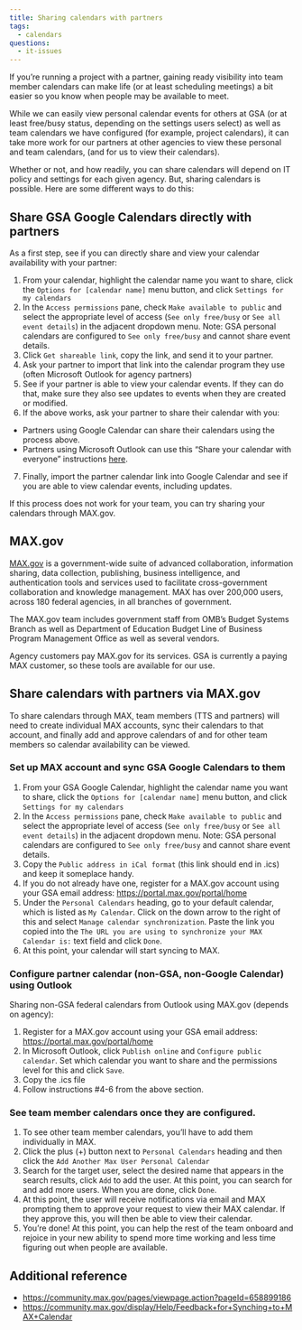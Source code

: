 ```yaml
---
title: Sharing calendars with partners
tags:
  - calendars
questions:
  - it-issues
---
```


If you’re running a project with a partner, gaining ready visibility into team member calendars can make life (or at least scheduling meetings) a bit easier so you know when people may be available to meet.

While we can easily view personal calendar events for others at GSA (or at least free/busy status, depending on the settings users select) as well as team calendars we have configured (for example, project calendars), it can take more work for our partners at other agencies to view these personal and team calendars, (and for us to view their calendars).

Whether or not, and how readily, you can share calendars will depend on IT policy and settings for each given agency. But, sharing calendars is possible. Here are some different ways to do this:

## Share GSA Google Calendars directly with partners

As a first step, see if you can directly share and view your calendar availability with your partner:

1. From your calendar, highlight the calendar name you want to share, click the `Options for [calendar name]` menu button, and click `Settings for my calendars`
2. In the `Access permissions` pane, check `Make available to public` and select the appropriate level of access (`See only free/busy` or `See all event details`) in the adjacent dropdown menu. Note: GSA personal calendars are configured to `See only free/busy` and cannot share event details.
3. Click `Get shareable link`, copy the link, and send it to your partner.
4. Ask your partner to import that link into the calendar program they use (often Microsoft Outlook for agency partners)
5. See if your partner is able to view your calendar events. If they can do that, make sure they also see updates to events when they are created or modified.
6. If the above works, ask your partner to share their calendar with you:

- Partners using Google Calendar can share their calendars using the process above.
- Partners using Microsoft Outlook can use this “Share your calendar with everyone” instructions [here](https://www.bettercloud.com/monitor/the-academy/3-ways-to-share-your-outlook-calendar-with-others/).

7. Finally, import the partner calendar link into Google Calendar and see if you are able to view calendar events, including updates.

If this process does not work for your team, you can try sharing your calendars through MAX.gov.

## MAX.gov

[MAX.gov](https://portal.max.gov/portal/home) is a government-wide suite of advanced collaboration, information sharing, data collection, publishing, business intelligence, and authentication tools and services used to facilitate cross-government collaboration and knowledge management. MAX has over 200,000 users, across 180 federal agencies, in all branches of government.

The MAX.gov team includes government staff from OMB’s Budget Systems Branch as well as Department of Education Budget Line of Business Program Management Office as well as several vendors.

Agency customers pay MAX.gov for its services. GSA is currently a paying MAX customer, so these tools are available for our use.

## Share calendars with partners via MAX.gov

To share calendars through MAX, team members (TTS and partners) will need to create individual MAX accounts, sync their calendars to that account, and finally add and approve calendars of and for other team members so calendar availability can be viewed.

### Set up MAX account and sync GSA Google Calendars to them

1. From your GSA Google Calendar, highlight the calendar name you want to share, click the `Options for [calendar name]` menu button, and click `Settings for my calendars`
2. In the `Access permissions` pane, check `Make available to public` and select the appropriate level of access (`See only free/busy` or `See all event details`) in the adjacent dropdown menu. Note: GSA personal calendars are configured to `See only free/busy` and cannot share event details.
3. Copy the `Public address in iCal format` (this link should end in .ics) and keep it someplace handy.
4. If you do not already have one, register for a MAX.gov account using your GSA email address: https://portal.max.gov/portal/home
5. Under the `Personal Calendars` heading, go to your default calendar, which is listed as `My Calendar`. Click on the down arrow to the right of this and select `Manage calendar synchronization`. Paste the link you copied into the `The URL you are using to synchronize your MAX Calendar is:` text field and click `Done`.
6. At this point, your calendar will start syncing to MAX.

### Configure partner calendar (non-GSA, non-Google Calendar) using Outlook

Sharing non-GSA federal calendars from Outlook using MAX.gov (depends on agency):

1. Register for a MAX.gov account using your GSA email address: https://portal.max.gov/portal/home
2. In Microsoft Outlook, click `Publish online` and `Configure public calendar`. Set which calendar you want to share and the permissions level for this and click `Save`.
3. Copy the .ics file
4. Follow instructions #4-6 from the above section.

### See team member calendars once they are configured.

1. To see other team member calendars, you’ll have to add them individually in MAX.
2. Click the plus (+) button next to `Personal Calendars` heading and then click the `Add Another Max User Personal Calendar`
3. Search for the target user, select the desired name that appears in the search results, click `Add` to add the user. At this point, you can search for and add more users. When you are done, click `Done`.
4. At this point, the user will receive notifications via email and MAX prompting them to approve your request to view their MAX calendar. If they approve this, you will then be able to view their calendar.
5. You’re done! At this point, you can help the rest of the team onboard and rejoice in your new ability to spend more time working and less time figuring out when people are available.

## Additional reference

- https://community.max.gov/pages/viewpage.action?pageId=658899186
- https://community.max.gov/display/Help/Feedback+for+Synching+to+MAX+Calendar
